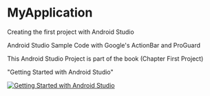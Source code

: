 MyApplication
=============

Creating the first project with Android Studio

Android Studio Sample Code with Google's ActionBar and ProGuard

This Android Studio Project is part of the book (Chapter First Project)

"Getting Started with Android Studio" 

[![Getting Started with Android Studio](https://lh5.googleusercontent.com/9td0UZgyhsskMSpWAthP7cElXR17CzRnERku6DozWxY=w135-h211-p-no)](http://www.amazon.com/dp/B00JFOCDCU//)  
